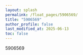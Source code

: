 ```yaml
---
layout: splash
permalink: /float_pages/5906569/
title: "5906569"
author_profile: false
last_modified_at: 2025-06-13
toc: false
---
```

 
5906569
